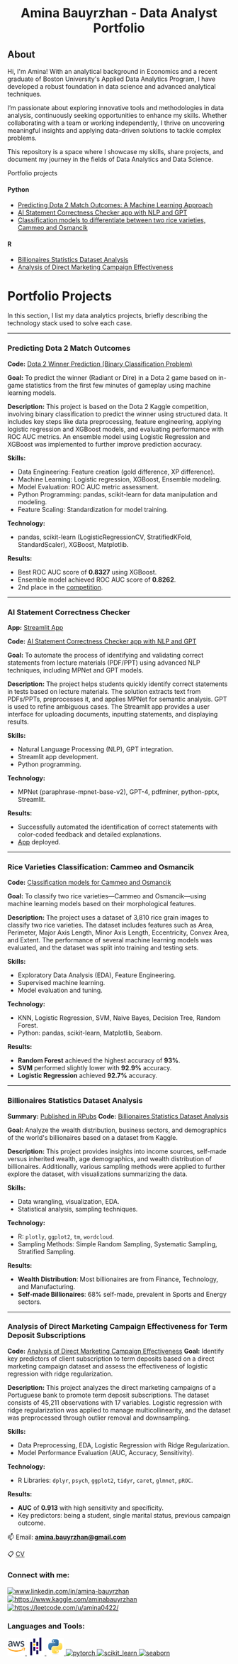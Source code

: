 <h1 align="center">Amina Bauyrzhan - Data Analyst Portfolio</h1>

## About

Hi, I'm Amina! With an analytical background in Economics and a recent graduate of Boston University's Applied Data Analytics Program, I have developed a robust foundation in data science and advanced analytical techniques.

I’m passionate about exploring innovative tools and methodologies in data analysis, continuously seeking opportunities to enhance my skills. Whether collaborating with a team or working independently, I thrive on uncovering meaningful insights and applying data-driven solutions to tackle complex problems.

This repository is a space where I showcase my skills, share projects, and document my journey in the fields of Data Analytics and Data Science.

Portfolio projects
  #### Python
  - [Predicting Dota 2 Match Outcomes: A Machine Learning Approach](https://github.com/amina042297/amina042297/blob/main/README.md#predicting-dota-2-match-outcomes)
  - [AI Statement Correctness Checker app with NLP and GPT](https://github.com/amina042297/amina042297/blob/main/README.md#ai-statement-correctness-checker)
  - [Classification models to differentiate between two rice varieties, Cammeo and Osmancik](#classification-models-to-differentiate-between-two-rice-varieties-cammeo-and-osmancik)
  #### R
  - [Billionaires Statistics Dataset Analysis](#billionaires-statistics-dataset-analysis)
  - [Analysis of Direct Marketing Campaign Effectiveness](#analysis-of-direct-marketing-campaign-effectiveness)
# Portfolio Projects
In this section, I list my data analytics projects, briefly describing the technology stack used to solve each case.

---

### Predicting Dota 2 Match Outcomes
**Code:** [Dota 2 Winner Prediction (Binary Classification Problem)](https://github.com/amina042297/amina042297/blob/main/Dota_2_Binary_Classification_Kaggle.ipynb)

**Goal:**
To predict the winner (Radiant or Dire) in a Dota 2 game based on in-game statistics from the first few minutes of gameplay using machine learning models.

**Description:**
This project is based on the Dota 2 Kaggle competition, involving binary classification to predict the winner using structured data. It includes key steps like data preprocessing, feature engineering, applying logistic regression and XGBoost models, and evaluating performance with ROC AUC metrics. An ensemble model using Logistic Regression and XGBoost was implemented to further improve prediction accuracy.

**Skills:** 
- Data Engineering: Feature creation (gold difference, XP difference).
- Machine Learning: Logistic regression, XGBoost, Ensemble modeling.
- Model Evaluation: ROC AUC metric assessment.
- Python Programming: pandas, scikit-learn for data manipulation and modeling.
- Feature Scaling: Standardization for model training.

**Technology:**
- pandas, scikit-learn (LogisticRegressionCV, StratifiedKFold, StandardScaler), XGBoost, Matplotlib.

**Results:**
- Best ROC AUC score of **0.8327** using XGBoost.
- Ensemble model achieved ROC AUC score of **0.8262**.
- 2nd place in the [competition](https://www.kaggle.com/competitions/dota-2-simplified/overview).

---

### AI Statement Correctness Checker
**App:** [Streamlit App](https://ai-statement-correctness-checker-jxy5j4ehhghdxaxrvwbafb.streamlit.app/)

**Code:** [AI Statement Correctness Checker app with NLP and GPT](https://github.com/amina042297/AI-Statement-correctness-checker/blob/main/README.md)

**Goal:**
To automate the process of identifying and validating correct statements from lecture materials (PDF/PPT) using advanced NLP techniques, including MPNet and GPT models.

**Description:**
The project helps students quickly identify correct statements in tests based on lecture materials. The solution extracts text from PDFs/PPTs, preprocesses it, and applies MPNet for semantic analysis. GPT is used to refine ambiguous cases. The Streamlit app provides a user interface for uploading documents, inputting statements, and displaying results.

**Skills:** 
- Natural Language Processing (NLP), GPT integration.
- Streamlit app development.
- Python programming.

**Technology:** 
- MPNet (paraphrase-mpnet-base-v2), GPT-4, pdfminer, python-pptx, Streamlit.

**Results:**
- Successfully automated the identification of correct statements with color-coded feedback and detailed explanations.
- [App](https://ai-statement-correctness-checker-jxy5j4ehhghdxaxrvwbafb.streamlit.app/) deployed.

---

### Rice Varieties Classification: Cammeo and Osmancik
**Code:** [Classification models for Cammeo and Osmancik](https://github.com/amina042297/Cammeo-and-Osmancik-Varieties/tree/main)

**Goal:**
To classify two rice varieties—Cammeo and Osmancik—using machine learning models based on their morphological features.

**Description:**
The project uses a dataset of 3,810 rice grain images to classify two rice varieties. The dataset includes features such as Area, Perimeter, Major Axis Length, Minor Axis Length, Eccentricity, Convex Area, and Extent. The performance of several machine learning models was evaluated, and the dataset was split into training and testing sets.

**Skills:** 
- Exploratory Data Analysis (EDA), Feature Engineering.
- Supervised machine learning.
- Model evaluation and tuning.

**Technology:** 
- KNN, Logistic Regression, SVM, Naive Bayes, Decision Tree, Random Forest.
- Python: pandas, scikit-learn, Matplotlib, Seaborn.

**Results:**
- **Random Forest** achieved the highest accuracy of **93%**.
- **SVM** performed slightly lower with **92.9%** accuracy.
- **Logistic Regression** achieved **92.7%** accuracy.

---

### Billionaires Statistics Dataset Analysis
**Summary:** [Published in RPubs](https://rpubs.com/amina0422/1223987)
**Code:** [Billionaires Statistics Dataset Analysis](https://github.com/amina042297/Billionaires-Statistics-Dataset-Analysis)
  
**Goal:**
Analyze the wealth distribution, business sectors, and demographics of the world's billionaires based on a dataset from Kaggle.

**Description:**
This project provides insights into income sources, self-made versus inherited wealth, age demographics, and wealth distribution of billionaires. Additionally, various sampling methods were applied to further explore the dataset, with visualizations summarizing the data.

**Skills:**
- Data wrangling, visualization, EDA.
- Statistical analysis, sampling techniques.

**Technology:**
- R: `plotly`, `ggplot2`, `tm`, `wordcloud`.
- Sampling Methods: Simple Random Sampling, Systematic Sampling, Stratified Sampling.

**Results:**
- **Wealth Distribution**: Most billionaires are from Finance, Technology, and Manufacturing.
- **Self-made Billionaires**: 68% self-made, prevalent in Sports and Energy sectors.

---

### Analysis of Direct Marketing Campaign Effectiveness for Term Deposit Subscriptions

**Code:** [Analysis of Direct Marketing Campaign Effectiveness](https://github.com/amina042297/Analysis-of-Direct-Marketing-Campaign-Effectiveness/blob/main/README.md)
**Goal:**
Identify key predictors of client subscription to term deposits based on a direct marketing campaign dataset and assess the effectiveness of logistic regression with ridge regularization.

**Description:**
This project analyzes the direct marketing campaigns of a Portuguese bank to promote term deposit subscriptions. The dataset consists of 45,211 observations with 17 variables. Logistic regression with ridge regularization was applied to manage multicollinearity, and the dataset was preprocessed through outlier removal and downsampling.

**Skills:**
- Data Preprocessing, EDA, Logistic Regression with Ridge Regularization.
- Model Performance Evaluation (AUC, Accuracy, Sensitivity).

**Technology:**
- R Libraries: `dplyr`, `psych`, `ggplot2`, `tidyr`, `caret`, `glmnet`, `pROC`.

**Results:**
- **AUC** of **0.913** with high sensitivity and specificity.
- Key predictors: being a student, single marital status, previous campaign outcome.

📫 Email: **amina.bauyrzhan@gmail.com**

📋 [CV](https://github.com/amina042297/amina042297/blob/main/CV_Amina.pdf)

<h3 align="left">Connect with me:</h3>
<p align="left">
<a href="https://linkedin.com/in/www.linkedin.com/in/amina-bauyrzhan" target="blank"><img align="center" src="https://raw.githubusercontent.com/rahuldkjain/github-profile-readme-generator/master/src/images/icons/Social/linked-in-alt.svg" alt="www.linkedin.com/in/amina-bauyrzhan" height="30" width="40" /></a>
<a href="https://kaggle.com/https://www.kaggle.com/aminabauyrzhan" target="blank"><img align="center" src="https://raw.githubusercontent.com/rahuldkjain/github-profile-readme-generator/master/src/images/icons/Social/kaggle.svg" alt="https://www.kaggle.com/aminabauyrzhan" height="30" width="40" /></a>
<a href="https://www.leetcode.com/https://leetcode.com/u/amina0422/" target="blank"><img align="center" src="https://raw.githubusercontent.com/rahuldkjain/github-profile-readme-generator/master/src/images/icons/Social/leet-code.svg" alt="https://leetcode.com/u/amina0422/" height="30" width="40" /></a>
</p>

<h3 align="left">Languages and Tools:</h3>
<p align="left"> <a href="https://aws.amazon.com" target="_blank" rel="noreferrer"> <img src="https://raw.githubusercontent.com/devicons/devicon/master/icons/amazonwebservices/amazonwebservices-original-wordmark.svg" alt="aws" width="40" height="40"/> </a> <a href="https://pandas.pydata.org/" target="_blank" rel="noreferrer"> <img src="https://raw.githubusercontent.com/devicons/devicon/2ae2a900d2f041da66e950e4d48052658d850630/icons/pandas/pandas-original.svg" alt="pandas" width="40" height="40"/> </a> <a href="https://www.python.org" target="_blank" rel="noreferrer"> <img src="https://raw.githubusercontent.com/devicons/devicon/master/icons/python/python-original.svg" alt="python" width="40" height="40"/> </a> <a href="https://pytorch.org/" target="_blank" rel="noreferrer"> <img src="https://www.vectorlogo.zone/logos/pytorch/pytorch-icon.svg" alt="pytorch" width="40" height="40"/> </a> <a href="https://scikit-learn.org/" target="_blank" rel="noreferrer"> <img src="https://upload.wikimedia.org/wikipedia/commons/0/05/Scikit_learn_logo_small.svg" alt="scikit_learn" width="40" height="40"/> </a> <a href="https://seaborn.pydata.org/" target="_blank" rel="noreferrer"> <img src="https://seaborn.pydata.org/_images/logo-mark-lightbg.svg" alt="seaborn" width="40" height="40"/> </a> </p>

